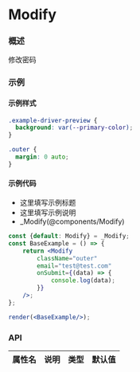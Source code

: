 
# Modify


### 概述

修改密码


### 示例


#### 示例样式

```scss
.example-driver-preview {
  background: var(--primary-color);
}

.outer {
  margin: 0 auto;
}
```

#### 示例代码

- 这里填写示例标题
- 这里填写示例说明
- _Modify(@components/Modify)

```jsx
const {default: Modify} = _Modify;
const BaseExample = () => {
    return <Modify
        className="outer"
        email="test@test.com"
        onSubmit={(data) => {
            console.log(data);
        }}
    />;
};

render(<BaseExample/>);

```


### API

|属性名|说明|类型|默认值|
|  ---  | ---  | --- | --- |

